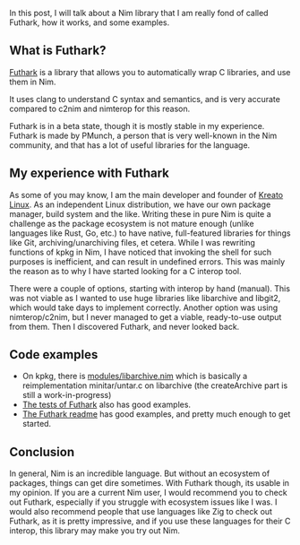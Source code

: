 In this post, I will talk about a Nim library that I am really fond of called Futhark, how it works, and some examples.

## What is Futhark?
[Futhark](https://github.com/PMunch/futhark) is a library that allows you to automatically wrap C libraries, and use them in Nim.

It uses clang to understand C syntax and semantics, and is very accurate compared to c2nim and nimterop for this reason.

Futhark is in a beta state, though it is mostly stable in my experience. Futhark is made by PMunch, a person that is very well-known in the Nim community, and that has a lot of useful libraries for the language.

## My experience with Futhark
As some of you may know, I am the main developer and founder of [Kreato Linux](https://linux.kreato.dev). As an independent Linux distribution, we have our own package manager, build system and the like. Writing these in pure Nim is quite a challenge as the package ecosystem is not mature enough (unlike languages like Rust, Go, etc.) to have native, full-featured libraries for things like Git, archiving/unarchiving files, et cetera. While I was rewriting functions of kpkg in Nim, I have noticed that invoking the shell for such purposes is inefficient, and can result in undefined errors. This was mainly the reason as to why I have started looking for a C interop tool.

There were a couple of options, starting with interop by hand (manual). This was not viable as I wanted to use huge libraries like libarchive and libgit2, which would take days to implement correctly. Another option was using nimterop/c2nim, but I never managed to get a viable, ready-to-use output from them. Then I discovered Futhark, and never looked back.

## Code examples
* On kpkg, there is [modules/libarchive.nim](https://github.com/kreatolinux/src/blob/master/kpkg/modules/libarchive.nim) which is basically a reimplementation minitar/untar.c on libarchive (the createArchive part is still a work-in-progress)
* [The tests of Futhark](https://github.com/PMunch/futhark/tree/master/tests) also has good examples.
* [The Futhark readme](https://github.com/PMunch/futhark) has good examples, and pretty much enough to get started.

## Conclusion
In general, Nim is an incredible language. But without an ecosystem of packages, things can get dire sometimes. With Futhark though, its usable in my opinion. If you are a current Nim user, I would recommend you to check out Futhark, especially if you struggle with ecosystem issues like I was. I would also recommend people that use languages like Zig to check out Futhark, as it is pretty impressive, and if you use these languages for their C interop, this library may make you try out Nim.
